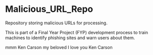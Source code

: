 # Malicious_URL_Repo

Repository storing malicious URLs for processing.

This is part of a Final Year Project (FYP) development process to train machines to identify phishing sites and warn users about them. 

mmm Ken Carson my beloved I love you Ken Carson

